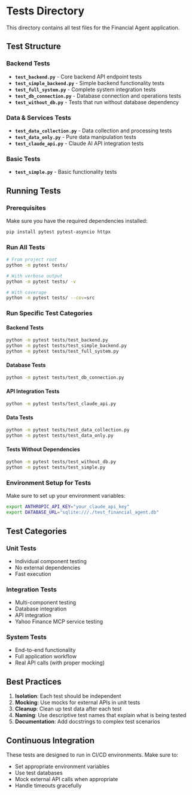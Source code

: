 # Tests Directory

This directory contains all test files for the Financial Agent application.

## Test Structure

### Backend Tests
- **`test_backend.py`** - Core backend API endpoint tests
- **`test_simple_backend.py`** - Simple backend functionality tests
- **`test_full_system.py`** - Complete system integration tests
- **`test_db_connection.py`** - Database connection and operations tests
- **`test_without_db.py`** - Tests that run without database dependency

### Data & Services Tests
- **`test_data_collection.py`** - Data collection and processing tests
- **`test_data_only.py`** - Pure data manipulation tests
- **`test_claude_api.py`** - Claude AI API integration tests

### Basic Tests
- **`test_simple.py`** - Basic functionality tests

## Running Tests

### Prerequisites
Make sure you have the required dependencies installed:
```bash
pip install pytest pytest-asyncio httpx
```

### Run All Tests
```bash
# From project root
python -m pytest tests/

# With verbose output
python -m pytest tests/ -v

# With coverage
python -m pytest tests/ --cov=src
```

### Run Specific Test Categories

#### Backend Tests
```bash
python -m pytest tests/test_backend.py
python -m pytest tests/test_simple_backend.py
python -m pytest tests/test_full_system.py
```

#### Database Tests
```bash
python -m pytest tests/test_db_connection.py
```

#### API Integration Tests
```bash
python -m pytest tests/test_claude_api.py
```

#### Data Tests
```bash
python -m pytest tests/test_data_collection.py
python -m pytest tests/test_data_only.py
```

#### Tests Without Dependencies
```bash
python -m pytest tests/test_without_db.py
python -m pytest tests/test_simple.py
```

### Environment Setup for Tests

Make sure to set up your environment variables:
```bash
export ANTHROPIC_API_KEY="your_claude_api_key"
export DATABASE_URL="sqlite:///./test_financial_agent.db"
```

## Test Categories

### Unit Tests
- Individual component testing
- No external dependencies
- Fast execution

### Integration Tests
- Multi-component testing
- Database integration
- API integration
- Yahoo Finance MCP service testing

### System Tests
- End-to-end functionality
- Full application workflow
- Real API calls (with proper mocking)

## Best Practices

1. **Isolation**: Each test should be independent
2. **Mocking**: Use mocks for external APIs in unit tests
3. **Cleanup**: Clean up test data after each test
4. **Naming**: Use descriptive test names that explain what is being tested
5. **Documentation**: Add docstrings to complex test scenarios

## Continuous Integration

These tests are designed to run in CI/CD environments. Make sure to:
- Set appropriate environment variables
- Use test databases
- Mock external API calls when appropriate
- Handle timeouts gracefully